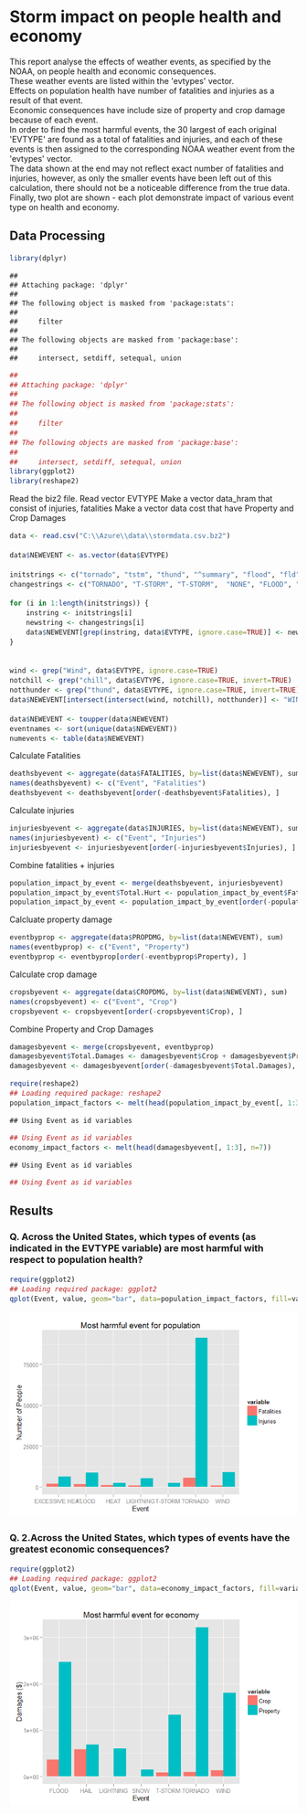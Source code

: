 # Storm impact on people health and economy

This report analyse the effects of weather events, as specified by the NOAA, on people health and economic consequences.  
These weather events are listed within the 'evtypes' vector.  
Effects on population health have number of fatalities and injuries as a result of that event.  
Economic consequences have include  size of property and crop damage because of each event.  
In order to find the most harmful events, the 30 largest of each original 'EVTYPE' are found as a total of fatalities and injuries, and each of these events is then assigned to the corresponding NOAA weather event from the 'evtypes' vector.   
The data shown at the end may not reflect exact number of fatalities and injuries, however, as only the smaller events have been left out of this calculation, there should not be a noticeable difference from the true data.   
Finally, two plot are shown - each plot demonstrate impact of various event type on health and economy.

## Data Processing


```r
library(dplyr)
```

```
## 
## Attaching package: 'dplyr'
## 
## The following object is masked from 'package:stats':
## 
##     filter
## 
## The following objects are masked from 'package:base':
## 
##     intersect, setdiff, setequal, union
```

```r
## 
## Attaching package: 'dplyr'
## 
## The following object is masked from 'package:stats':
## 
##     filter
## 
## The following objects are masked from 'package:base':
## 
##     intersect, setdiff, setequal, union
library(ggplot2)
library(reshape2)
```

Read the biz2 file.  Read vector EVTYPE
Make a vector data_hram that consist of injuries, fatalities
Make a vector data cost that have Property and Crop Damages


```r
data <- read.csv("C:\\Azure\\data\\stormdata.csv.bz2")

data$NEWEVENT <- as.vector(data$EVTYPE)

initstrings <- c("tornado", "tstm", "thund", "^summary", "flood", "fld", "wint", "lightning", "^drought", "^heat", "astro", "^record", "snow", "fire", "hail", "smoke", "hurricane", "typhoon", "chill", "funnel", "surf", "^monthly")    
changestrings <- c("TORNADO", "T-STORM", "T-STORM",  "NONE", "FLOOD", "FLOOD", "WINTER WEATHER", "LIGHTNING", "DROUGHT", "HEAT", "TIDE", "NONE", "SNOW", "WILDFIRE", "HAIL", "SMOKE", "HURRICAN", "HURRICANE", "WIND CHILL", "FUNNEL CLOUD", "HIGH SURF", "NONE")

for (i in 1:length(initstrings)) {
    instring <- initstrings[i]
    newstring <- changestrings[i]
    data$NEWEVENT[grep(instring, data$EVTYPE, ignore.case=TRUE)] <- newstring
}


wind <- grep("Wind", data$EVTYPE, ignore.case=TRUE)
notchill <- grep("chill", data$EVTYPE, ignore.case=TRUE, invert=TRUE)
notthunder <- grep("thund", data$EVTYPE, ignore.case=TRUE, invert=TRUE)
data$NEWEVENT[intersect(intersect(wind, notchill), notthunder)] <- "WIND"

data$NEWEVENT <- toupper(data$NEWEVENT)
eventnames <- sort(unique(data$NEWEVENT))
numevents <- table(data$NEWEVENT)
```

Calculate Fatalities


```r
deathsbyevent <- aggregate(data$FATALITIES, by=list(data$NEWEVENT), sum)
names(deathsbyevent) <- c("Event", "Fatalities")
deathsbyevent <- deathsbyevent[order(-deathsbyevent$Fatalities), ]
```

Calculate injuries

```r
injuriesbyevent <- aggregate(data$INJURIES, by=list(data$NEWEVENT), sum)
names(injuriesbyevent) <- c("Event", "Injuries")
injuriesbyevent <- injuriesbyevent[order(-injuriesbyevent$Injuries), ]
```

Combine fatalities + injuries


```r
population_impact_by_event <- merge(deathsbyevent, injuriesbyevent)
population_impact_by_event$Total.Hurt <- population_impact_by_event$Fatalities + population_impact_by_event$Injuries
population_impact_by_event <- population_impact_by_event[order(-population_impact_by_event$Total.Hurt), ]
```

Calcluate property damage

```r
eventbyprop <- aggregate(data$PROPDMG, by=list(data$NEWEVENT), sum)
names(eventbyprop) <- c("Event", "Property")
eventbyprop <- eventbyprop[order(-eventbyprop$Property), ]
```

Calculate crop damage

```r
cropsbyevent <- aggregate(data$CROPDMG, by=list(data$NEWEVENT), sum)
names(cropsbyevent) <- c("Event", "Crop")
cropsbyevent <- cropsbyevent[order(-cropsbyevent$Crop), ]
```

Combine Property and Crop Damages


```r
damagesbyevent <- merge(cropsbyevent, eventbyprop)
damagesbyevent$Total.Damages <- damagesbyevent$Crop + damagesbyevent$Property
damagesbyevent <- damagesbyevent[order(-damagesbyevent$Total.Damages), ]
```



```r
require(reshape2)
## Loading required package: reshape2
population_impact_factors <- melt(head(population_impact_by_event[, 1:3], n=7))
```

```
## Using Event as id variables
```

```r
## Using Event as id variables
economy_impact_factors <- melt(head(damagesbyevent[, 1:3], n=7))
```

```
## Using Event as id variables
```

```r
## Using Event as id variables
```


## Results 

### Q. Across the United States, which types of events (as indicated in the EVTYPE variable) are most harmful with respect to population health?


```r
require(ggplot2)
## Loading required package: ggplot2
qplot(Event, value, geom="bar", data=population_impact_factors, fill=variable, position="dodge", stat="identity", ylab="Number of People", main="Most harmful event for population")
```

![](./storm4a_files/figure-html/plot1-1.png) 

### Q. 2.Across the United States, which types of events have the greatest economic consequences?


```r
require(ggplot2)
## Loading required package: ggplot2
qplot(Event, value, geom="bar", data=economy_impact_factors, fill=variable, position="dodge", stat="identity", ylab="Damages ($)", main="Most harmful event for economy")
```

![](./storm4a_files/figure-html/plot2-1.png) 



